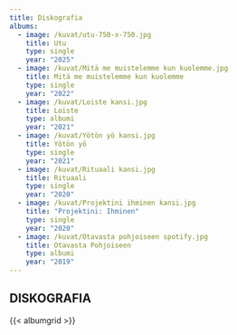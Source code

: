 ```yaml
---
title: Diskografia
albums:
  - image: /kuvat/utu-750-x-750.jpg
    title: Utu
    type: single
    year: "2025"
  - image: /kuvat/Mitä me muistelemme kun kuolemme.jpg
    title: Mitä me muistelemme kun kuolemme
    type: single
    year: "2022"
  - image: /kuvat/Loiste kansi.jpg
    title: Loiste
    type: albumi
    year: "2021"
  - image: /kuvat/Yötön yö kansi.jpg
    title: Yötön yö
    type: single
    year: "2021"
  - image: /kuvat/Rituaali kansi.jpg
    title: Rituaali
    type: single
    year: "2020"
  - image: /kuvat/Projektini ihminen kansi.jpg
    title: "Projektini: Ihminen"
    type: single
    year: "2020"
  - image: /kuvat/Otavasta pohjoiseen spotify.jpg
    title: Otavasta Pohjoiseen
    type: albumi
    year: "2019"
---
```


## DISKOGRAFIA

{{< albumgrid >}}
